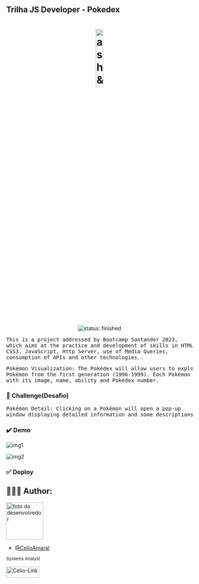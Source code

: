 ## Trilha JS Developer - Pokedex

<div id="topo"></div>
<h1 align="center">
    <img src="https://www.esimagenes.com/pimagen/amigos-ash-pokemon.png" width="20%" alt="ash&friends">
</h1>

<div align="center">
    <img src="https://img.shields.io/static/v1?label=🚧 status&message=finished&color=FDD23F&style=plastic&logo=" alt="status: finished"/>
</div>

<pre>
This is a project addressed by Bootcamp Santander 2023,
which aims at the practice and development of skills in HTML5,
CSS3, JavaScript, Http Server, use of Media Queries,
consumption of APIs and other technologies..
</pre>

<pre>
Pokémon Visualization: The Pokédex will allow users to explore the list of 
Pokémon from the first generation (1996-1999). Each Pokémon will be presented 
with its image, name, ability and Pokédex number.
</pre>

### :dart: Challenge(Desafio)

<pre>
Pokémon Detail: Clicking on a Pokémon will open a pop-up 
window displaying detailed information and some descriptions.
</pre>

### :heavy_check_mark: Demo

![img1]()

![img2]()

### :white_check_mark: Deploy

## 👨🏽‍💻 Author:

<img src="https://avatars.githubusercontent.com/u/85323953?v=4" width="100px;" alt="foto do desenvolvedor"/>

- [@CelioAmaral](https://github.com/CelioAmaral)

<sup>Systems Analyst</sup>
</br>
<div>
  <a href="https://www.linkedin.com/in/celioamaral20" target="_blank"><img align="center" alt="Celio-Link" height="30" width="90" src="https://img.shields.io/badge/-LinkedIn-%230077B5?style=flat&logo=linkedin&logoColor=white" target="_blank"></a> 
</div>